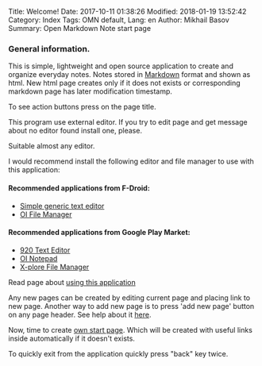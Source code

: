 Title: Welcome!
Date: 2017-10-11 01:38:26
Modified: 2018-01-19 13:52:42
Category: Index
Tags: OMN default,
Lang: en
Author: Mikhail Basov
Summary: Open Markdown Note start page

### General information.

This is simple, lightweight and open source application to create and organize everyday notes.
Notes stored in [Markdown](Markdown.html) format and shown as html. New html page creates only if it does not exists or corresponding markdown page has later modification timestamp.

<span class="bg-yellow">To see action buttons press on the page title.</span>

This program use external editor. If you try to edit page and get message about no editor found install one, please.

Suitable almost any editor. 

I would recommend install the following editor and file manager to use with this application:

#### Recommended applications from F-Droid:

* [Simple generic text editor](https://f-droid.org/app/org.billthefarmer.editor)
* [OI File Manager](https://f-droid.org/app/org.openintents.filemanager)

#### Recommended applications from Google Play Market:

* [920 Text Editor](https://play.google.com/store/apps/details?id=com.jecelyin.editor.v2)
* [OI Notepad](market://details?id=org.openintents.notepad)
* [X-plore File Manager](market://details?id=com.lonelycatgames.Xplore)

Read page about [using this application](Help.html)

Any new pages can be created by editing current page and placing link to new page. 
Another way to add new page is to press 'add new page' button on any page header. See help about it [here](Help.html#add-new-page).

Now, time to create [own start page](../Start.html). Which will be created with useful links inside automatically if it doesn't exists.

To quickly exit from the application quickly press "back" key twice.


